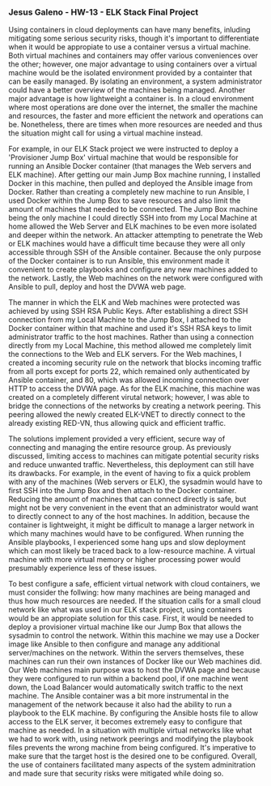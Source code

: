 ### Jesus Galeno - HW-13 - ELK Stack Final Project

Using containers in cloud deployments can have many benefits, inluding mitigating some serious security risks, though it's important to differentiate when it would be appropiate to use a container versus a virtual machine.
Both virtual machines and containers may offer various conveniences over the other; however, one major advantage to using containers over a virtual machine would be the isolated environment provided by a containter that can be easily managed.
By isolating an environment, a system administrator could have a better overview of the machines being managed. Another major advantage is how lightweight a container is. In a cloud environment where most operations are done over the internet, 
the smaller the machine and resources, the faster and more efficient the network and operations can be. Nonetheless, there are times when more resources are needed and thus the situation might call for using a virtual machine instead. 

For example, in our ELK Stack project we were instructed to deploy a 'Provisioner Jump Box' virtual machine that would be responsible for running an Ansible Docker container (that manages the Web servers and ELK machine). 
After getting our main Jump Box machine running, I installed Docker in this machine, then pulled and deployed the Ansible image from Docker. Rather than creating a completely new machine to run Ansible, I used Docker within
the Jump Box to save resources and also limit the amount of machines that needed to be connected. The Jump Box machine being the only machine I could directly SSH into from my Local Machine at home allowed the Web Server and 
ELK machines to be even more isolated and deeper within the network. An attacker attempting to penetrate the Web or ELK machines would have a difficult time because they were all only accessible through SSH of the Ansible container.
Because the only purpose of the Docker container is to run Ansible, this environment made it convenient to create playbooks and configure any new machines added to the network. Lastly, the Web machines on the network were configured with Ansible
to pull, deploy and host the DVWA web page.

The manner in which the ELK and Web machines were protected was achieved by using SSH RSA Public Keys. After establishing a direct SSH connection from my Local Machine to the Jump Box, I attached to the Docker container within that machine and 
used it's SSH RSA keys to limit administrator traffic to the host machines. Rather than using a connection directly from my Local Machine, this method allowed me completely limit the connections to the Web and ELK servers. For the Web machines, 
I created a incoming security rule on the network that blocks incoming traffic from all ports except for ports 22, which remained only authenticated by Ansible container, and 80, which was allowed incoming connection over HTTP to access the DVWA page. 
As for the ELK machine, this machine was created on a completely different virutal network; however, I was able to bridge the connections of the networks by creating a network peering. This peering allowed the newly created ELK-VNET to 
directly connect to the already existing RED-VN, thus allowing quick and efficient traffic. 

The solutions implement provided a very efficient, secure way of connecting and managing the entire resource group. As previously discussed, limiting access to machines can mitigate potential security risks and reduce unwanted traffic. Nevertheless, 
this deployment can still have its drawbacks. For example, in the event of having to fix a quick problem with any of the machines (Web servers or ELK), the sysadmin would have to first SSH into the Jump Box and then attach to the Docker container. 
Reducing the amount of machines that can connect directly is safe, but might not be very convenient in the event that an administrator would want to directly connect to any of the host machines. In addition, because the container is lightweight, it
might be difficult to manage a larger network in which many machines would have to be configured. When running the Ansible playbooks, I experienced some hang ups and slow deployment which can most likely be traced back to a low-resource machine. 
A virtual machine with more virtual memory or higher processing power would presumably experience less of these issues. 

To best configure a safe, efficient virtual network with cloud containers, we must consider the follwing: how many machines are being managed and thus how much resources are needed. If the situation calls for a small cloud network like 
what was used in our ELK stack project, using containers would be an appropiate solution for this case. First, it would be needed to deploy a provisioner virtual machine like our Jump Box that allows the sysadmin to control the network.
Within this machine we may use a Docker image like Ansible to then configure and manage any additional server/machines on the network. Within the servers themselves, these machines can run their own instances of Docker like our Web machines did. 
Our Web machines main purpose was to host the DVWA page and because they were configured to run within a backend pool, if one machine went down, the Load Balancer would automatically switch traffic to the next machine. The Ansible container was
a bit more instrumental in the management of the network because it also had the ability to run a playbook to the ELK machine. By configuring the Ansible hosts file to allow access to the ELK server, it becomes extremely easy to configure that
machine as needed. In a situation with multiple virtual networks like what we had to work with, using network peerings and modifying the playbook files prevents the wrong machine from being configured. It's imperative to make sure that the target
host is the desired one to be configured. Overall, the use of containers facilitated many aspects of the system adminitration and made sure that security risks were mitigated while doing so. 
